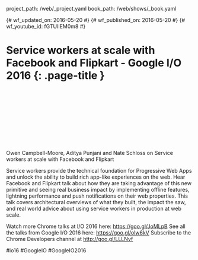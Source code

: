 project_path: /web/_project.yaml
book_path: /web/shows/_book.yaml

{# wf_updated_on: 2016-05-20 #}
{# wf_published_on: 2016-05-20 #}
{# wf_youtube_id: fGTUIlEM0m8 #}

# Service workers at scale with Facebook and Flipkart - Google I/O 2016 {: .page-title }


<div class="video-wrapper">
  <iframe class="devsite-embedded-youtube-video" data-video-id="fGTUIlEM0m8"
          data-autohide="1" data-showinfo="0" frameborder="0" allowfullscreen>
  </iframe>
</div>


Owen Campbell-Moore, Aditya Punjani and Nate Schloss on Service workers at scale with Facebook and Flipkart 

Service workers provide the technical foundation for Progressive Web Apps and unlock the ability to build rich app-like experiences on the web. Hear Facebook and Flipkart talk about how they are taking advantage of this new primitive and seeing real business impact by implementing offline features, lightning performance and push notifications on their web properties. This talk covers architectural overviews of what they built, the impact the saw, and real world advice about using service workers in production at web scale.

Watch more Chrome talks at I/O 2016 here: https://goo.gl/JoMLpB 
See all the talks from Google I/O 2016 here: https://goo.gl/olw6kV
Subscribe to the Chrome Developers channel at http://goo.gl/LLLNvf 

#io16 #GoogleIO #GoogleIO2016
